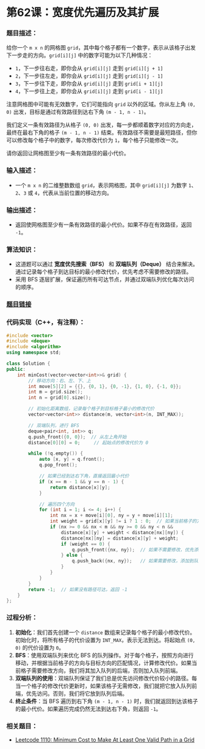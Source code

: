 # 第62课：宽度优先遍历及其扩展

### **题目描述：**

给你一个 `m x n` 的网格图 `grid`，其中每个格子都有一个数字，表示从该格子出发下一步走的方向。`grid[i][j]` 中的数字可能为以下几种情况：

- `1`，下一步往右走，即你会从 `grid[i][j]` 走到 `grid[i][j + 1]`
- `2`，下一步往左走，即你会从 `grid[i][j]` 走到 `grid[i][j - 1]`
- `3`，下一步往下走，即你会从 `grid[i][j]` 走到 `grid[i + 1][j]`
- `4`，下一步往上走，即你会从 `grid[i][j]` 走到 `grid[i - 1][j]`

注意网格图中可能有无效数字，它们可能指向 `grid` 以外的区域。你从左上角 `(0, 0)` 出发，目标是通过有效路径到达右下角 `(m - 1, n - 1)`。

我们定义一条有效路径为从格子 `(0, 0)` 出发，每一步都顺着数字对应的方向走，最终在最右下角的格子 `(m - 1, n - 1)` 结束。有效路径不需要是最短路径，但你可以修改每个格子中的数字，每次修改代价为 `1`，每个格子只能修改一次。

请你返回让网格图至少有一条有效路径的最小代价。

### **输入描述：**

- 一个 `m x n` 的二维整数数组 `grid`，表示网格图，其中 `grid[i][j]` 为数字 `1`、`2`、`3` 或 `4`，代表从当前位置的移动方向。

### **输出描述：**

- 返回使网格图至少有一条有效路径的最小代价。如果不存在有效路径，返回 `-1`。

### **算法知识：**

- 这道题可以通过 **宽度优先搜索（BFS）** 和 **双端队列（Deque）** 结合来解决。通过记录每个格子到达目标的最小修改代价，优先考虑不需要修改的路径。
- 采用 BFS 逐层扩展，保证遍历所有可达节点，并通过双端队列优化每次访问的顺序。

### [题目链接](https://leetcode.cn/problems/minimum-cost-to-make-at-least-one-valid-path-in-a-grid/)

### **代码实现（C++，有注释）：**

```cpp
#include <vector>
#include <deque>
#include <algorithm>
using namespace std;

class Solution {
public:
    int minCost(vector<vector<int>>& grid) {
        // 移动方向：右、左、下、上
        int move[5][2] = {{}, {0, 1}, {0, -1}, {1, 0}, {-1, 0}};
        int m = grid.size();
        int n = grid[0].size();

        // 初始化距离数组，记录每个格子到目标格子最小的修改代价
        vector<vector<int>> distance(m, vector<int>(n, INT_MAX));

        // 双端队列，进行 BFS
        deque<pair<int, int>> q;
        q.push_front({0, 0});  // 从左上角开始
        distance[0][0] = 0;     // 起始点的修改代价为 0

        while (!q.empty()) {
            auto [x, y] = q.front();
            q.pop_front();

            // 如果已经到达右下角，直接返回最小代价
            if (x == m - 1 && y == n - 1) {
                return distance[x][y];
            }

            // 遍历四个方向
            for (int i = 1; i <= 4; i++) {
                int nx = x + move[i][0], ny = y + move[i][1];
                int weight = grid[x][y] != i ? 1 : 0;  // 如果当前格子的方向不匹配，修改代价为 1
                if (nx >= 0 && nx < m && ny >= 0 && ny < n &&
                    distance[x][y] + weight < distance[nx][ny]) {
                    distance[nx][ny] = distance[x][y] + weight;
                    if (weight == 0) {
                        q.push_front({nx, ny});  // 如果不需要修改，优先添加到队列前端
                    } else {
                        q.push_back({nx, ny});   // 如果需要修改，添加到队列后端
                    }
                }
            }
        }
        return -1;  // 如果没有路径可达，返回 -1
    }
};
```

### **过程分析：**

1. **初始化**：我们首先创建一个 `distance` 数组来记录每个格子的最小修改代价。初始化时，将所有格子的代价设置为 `INT_MAX`，表示无法到达。将起始点 `(0, 0)` 的代价设置为 `0`。
2. **BFS**：使用双端队列来优化 BFS 的队列操作。对于每个格子，按照方向进行移动，并根据当前格子的方向与目标方向的匹配情况，计算修改代价。如果当前格子需要修改方向，我们将其加入队列的后端，否则加入队列前端。
3. **双端队列的使用**：双端队列保证了我们总是优先访问修改代价较小的路径。每当一个格子的修改代价更新时，如果该格子无需修改，我们就把它放入队列前端，优先访问。否则，我们将它放到队列后端。
4. **终止条件**：当 BFS 遍历到右下角 `(m - 1, n - 1)` 时，我们就返回到达该格子的最小代价。如果遍历完成仍然无法到达右下角，则返回 `-1`。

### **相关题目：**

- [Leetcode 1110: Minimum Cost to Make At Least One Valid Path in a Grid](https://leetcode.cn/problems/minimum-cost-to-make-at-least-one-valid-path-in-a-grid/)